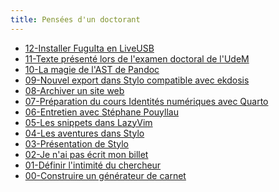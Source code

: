 ```yaml
---
title: Pensées d'un doctorant
---
```


- [12-Installer FuguIta en
  LiveUSB](/posts/2024-05-18-installer-fuguita-en-live-usb.html)
- [11-Texte présenté lors de l'examen doctoral de l'UdeM](/posts/2024-05-07-texte-examen-de-synthese.html)
- [10-La magie de l'AST de
  Pandoc](/posts/2024-04-10-la-magie-de-l-ast-de-pandoc.html)
- [09-Nouvel export dans Stylo compatible avec ekdosis](/posts/2024-02-15-ekdosis-et-stylo.html)
- [08-Archiver un site web](/posts/2024-01-26-archiver-un-site-web.html)
- [07-Préparation du cours Identités numériques avec
Quarto](/posts/2024-01-10-preparation-du-cours-identite-numerique.html)
- [06-Entretien avec Stéphane Pouyllau](/posts/2024-01-09-entretien-humanum.html)
- [05-Les snippets dans LazyVim](/posts/2023-12-22-les-snippets-dans-lazyvim.html)
- [04-Les aventures dans Stylo](/posts/2023-12-06-les-aventures-dans-stylo.html)
- [03-Présentation de Stylo](/posts/2023-11-21-presentation-de-stylo.html)
- [02-Je n'ai pas écrit mon billet](/posts/2023-11-07-je-n-ai-pas-ecrit-mon-billet.html)
- [01-Définir l'intimité du chercheur](/posts/2023-11-05-intimite-du-chercheur.html)
- [00-Construire un générateur de carnet](/posts/2023-11-03-creation-du-site.html)

